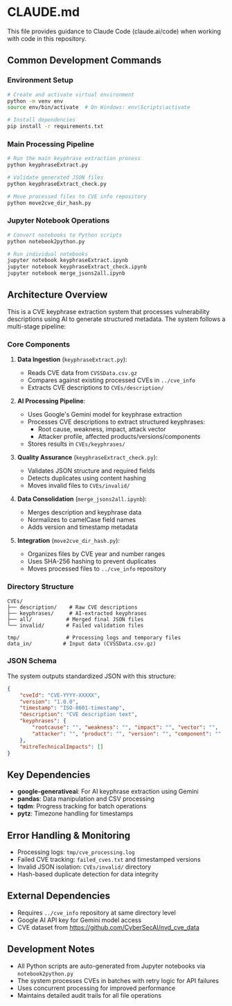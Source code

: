 # CLAUDE.md

This file provides guidance to Claude Code (claude.ai/code) when working with code in this repository.

## Common Development Commands

### Environment Setup
```bash
# Create and activate virtual environment
python -m venv env
source env/bin/activate  # On Windows: env\Scripts\activate

# Install dependencies
pip install -r requirements.txt
```

### Main Processing Pipeline
```bash
# Run the main keyphrase extraction process
python keyphraseExtract.py

# Validate generated JSON files
python keyphraseExtract_check.py

# Move processed files to CVE info repository
python move2cve_dir_hash.py
```

### Jupyter Notebook Operations
```bash
# Convert notebooks to Python scripts
python notebook2python.py

# Run individual notebooks
jupyter notebook keyphraseExtract.ipynb
jupyter notebook keyphraseExtract_check.ipynb
jupyter notebook merge_jsons2all.ipynb
```

## Architecture Overview

This is a CVE keyphrase extraction system that processes vulnerability descriptions using AI to generate structured metadata. The system follows a multi-stage pipeline:

### Core Components

1. **Data Ingestion** (`keyphraseExtract.py`):
   - Reads CVE data from `CVSSData.csv.gz` 
   - Compares against existing processed CVEs in `../cve_info`
   - Extracts CVE descriptions to `CVEs/description/`

2. **AI Processing Pipeline**:
   - Uses Google's Gemini model for keyphrase extraction
   - Processes CVE descriptions to extract structured keyphrases:
     - Root cause, weakness, impact, attack vector
     - Attacker profile, affected products/versions/components
   - Stores results in `CVEs/keyphrases/`

3. **Quality Assurance** (`keyphraseExtract_check.py`):
   - Validates JSON structure and required fields
   - Detects duplicates using content hashing
   - Moves invalid files to `CVEs/invalid/`

4. **Data Consolidation** (`merge_jsons2all.ipynb`):
   - Merges description and keyphrase data
   - Normalizes to camelCase field names
   - Adds version and timestamp metadata

5. **Integration** (`move2cve_dir_hash.py`):
   - Organizes files by CVE year and number ranges
   - Uses SHA-256 hashing to prevent duplicates
   - Moves processed files to `../cve_info` repository

### Directory Structure
```
CVEs/
├── description/    # Raw CVE descriptions
├── keyphrases/     # AI-extracted keyphrases
├── all/           # Merged final JSON files
└── invalid/       # Failed validation files

tmp/               # Processing logs and temporary files
data_in/          # Input data (CVSSData.csv.gz)
```

### JSON Schema
The system outputs standardized JSON with this structure:
```json
{
    "cveId": "CVE-YYYY-XXXXX",
    "version": "1.0.0", 
    "timestamp": "ISO-8601-timestamp",
    "description": "CVE description text",
    "keyphrases": {
        "rootcause": "", "weakness": "", "impact": "", "vector": "",
        "attacker": "", "product": "", "version": "", "component": ""
    },
    "mitreTechnicalImpacts": []
}
```

## Key Dependencies

- **google-generativeai**: For AI keyphrase extraction using Gemini
- **pandas**: Data manipulation and CSV processing
- **tqdm**: Progress tracking for batch operations
- **pytz**: Timezone handling for timestamps

## Error Handling & Monitoring

- Processing logs: `tmp/cve_processing.log`
- Failed CVE tracking: `failed_cves.txt` and timestamped versions
- Invalid JSON isolation: `CVEs/invalid/` directory
- Hash-based duplicate detection for data integrity

## External Dependencies

- Requires `../cve_info` repository at same directory level
- Google AI API key for Gemini model access
- CVE dataset from https://github.com/CyberSecAI/nvd_cve_data

## Development Notes

- All Python scripts are auto-generated from Jupyter notebooks via `notebook2python.py`
- The system processes CVEs in batches with retry logic for API failures
- Uses concurrent processing for improved performance
- Maintains detailed audit trails for all file operations